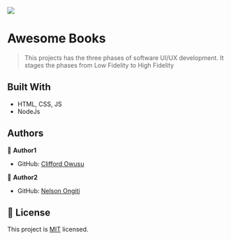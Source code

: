 ![](https://img.shields.io/badge/Microverse-blueviolet)

# Awesome Books

> This projects has the three phases of software UI/UX development. It stages the phases from Low Fidelity to High Fidelity


## Built With

- HTML, CSS, JS
- NodeJs


## Authors

👤 **Author1**

- GitHub: [Clifford Owusu](https://github.com/sireclifford)

👤 **Author2**

- GitHub: [Nelson Ongiti](https://github.com/MicroverseNelson)


## 📝 License

This project is [MIT](./MIT.md) licensed.
